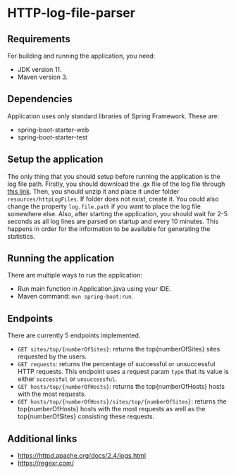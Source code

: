 # HTTP-log-file-parser

## Requirements
For building and running the application, you need:
- JDK version 11.
- Maven version 3.

## Dependencies
Application uses only standard libraries of Spring Framework. These are:
- spring-boot-starter-web
- spring-boot-starter-test

## Setup the application
The only thing that you should setup before running the application is the log file path.
Firstly, you should download the .gx file of the log file through [this link](https://deepsea-tmp.s3.eu-central-1.amazonaws.com/new_final_final_01.log.gz).
Then, you should unzip it and place it under folder `resources/httpLogFiles`. If folder does not exist, create it. You could also change the property `log.file.path` if you want to place the log file somewhere else.
Also, after starting the application, you should wait for 2-5 seconds as all log lines are parsed on startup and every 10 minutes. This happens in order for the information to be available for generating the statistics.

## Running the application
There are multiple ways to run the application:
- Run main function in Application.java using your IDE.
- Maven command: `mvn spring-boot:run`.

## Endpoints
There are currently 5 endpoints implemented.
- `GET sites/top/{numberOfSites}`: returns the top{numberOfSites} sites requested by the users.
- `GET requests`: returns the percentage of successful or unsuccessful HTTP requests. This endpoint uses a request param `type` that its value is either `successful` or `unsuccessful`.
- `GET hosts/top/{numberOfHosts}`: returns the top{numberOfHosts} hosts with the most requests.
- `GET hosts/top/{numberOfHosts}/sites/top/{numberOfSites}`: returns the top{numberOfHosts} hosts with the most requests as well as the top{numberOfSites} consisting these requests.

## Additional links
- https://httpd.apache.org/docs/2.4/logs.html
- https://regexr.com/